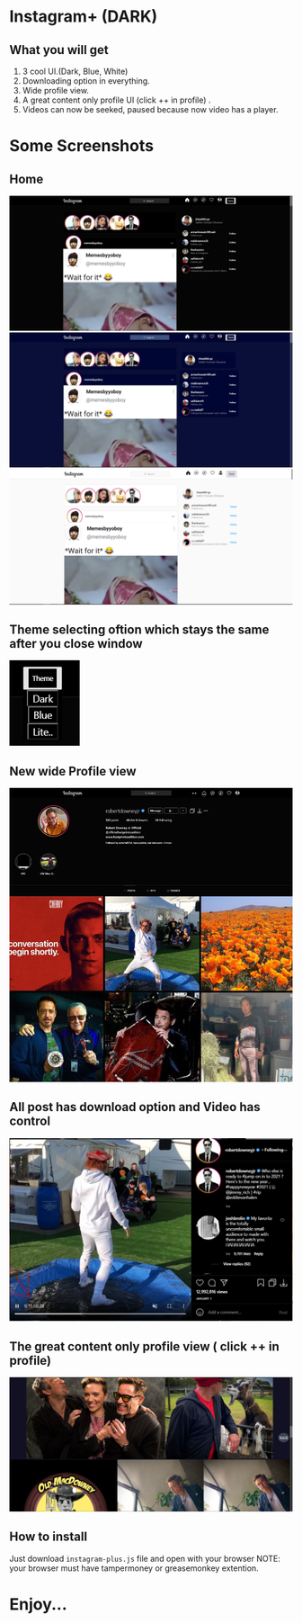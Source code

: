 # Instagram+ (DARK)
## What you will get
1. 3 cool UI.(Dark, Blue, White)
2. Downloading option in everything.
3. Wide profile view.
4. A great content only profile UI (click ++ in profile) .
5. Videos can now be seeked, paused because now video has a player.

# Some Screenshots
## Home
![downloads](./readme/1.PNG)![downloads](./readme/1.1.PNG)![downloads](./readme/1.3.PNG)
## Theme selecting oftion which stays the same after you close window
![downloads](./readme/t.png)
## New wide Profile view  
![downloads](./readme/profile.png)   
## All post has download option and Video has control
![downloads](./readme/player.PNG)
## The great content only profile view ( click ++ in profile)
![downloads](./readme/scrollbar.JPG)  


## How to install
Just download `instagram-plus.js` file and open with your browser
NOTE: your browser must have tampermoney or greasemonkey extention.

# Enjoy...
